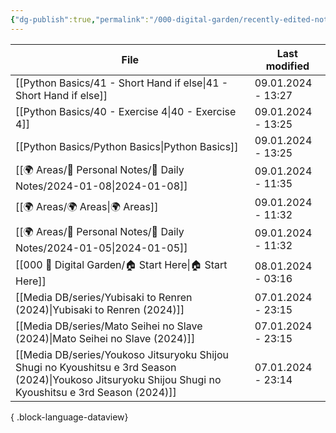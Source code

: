 ```yaml
---
{"dg-publish":true,"permalink":"/000-digital-garden/recently-edited-notes/","dgPassFrontmatter":true,"noteIcon":"3","created":"2023-12-14T09:05:52.599+05:30","updated":"2023-12-14T09:12:44.868+05:30"}
---
```


| File                                                                                                                                                        | Last modified      |
| ----------------------------------------------------------------------------------------------------------------------------------------------------------- | ------------------ |
| [[Python Basics/41 - Short Hand if else\|41 - Short Hand if else]]                                                                                       | 09.01.2024 - 13:27 |
| [[Python Basics/40 - Exercise 4\|40 - Exercise 4]]                                                                                                       | 09.01.2024 - 13:25 |
| [[Python Basics/Python Basics\|Python Basics]]                                                                                                           | 09.01.2024 - 13:25 |
| [[🌍 Areas/📧 Personal Notes/📓 Daily Notes/2024-01-08\|2024-01-08]]                                                                                     | 09.01.2024 - 11:35 |
| [[🌍 Areas/🌍 Areas\|🌍 Areas]]                                                                                                                          | 09.01.2024 - 11:32 |
| [[🌍 Areas/📧 Personal Notes/📓 Daily Notes/2024-01-05\|2024-01-05]]                                                                                     | 09.01.2024 - 11:32 |
| [[000 🏡 Digital Garden/🏠 Start Here\|🏠 Start Here]]                                                                                                   | 08.01.2024 - 03:16 |
| [[Media DB/series/Yubisaki to Renren (2024)\|Yubisaki to Renren (2024)]]                                                                                 | 07.01.2024 - 23:15 |
| [[Media DB/series/Mato Seihei no Slave (2024)\|Mato Seihei no Slave (2024)]]                                                                             | 07.01.2024 - 23:15 |
| [[Media DB/series/Youkoso Jitsuryoku Shijou Shugi no Kyoushitsu e 3rd Season (2024)\|Youkoso Jitsuryoku Shijou Shugi no Kyoushitsu e 3rd Season (2024)]] | 07.01.2024 - 23:14 |

{ .block-language-dataview}